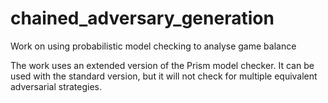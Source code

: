 # chained_adversary_generation
Work on using probabilistic model checking to analyse game balance

The work uses an extended version of the Prism model checker. It can be used with the standard version, but it will not check for multiple equivalent adversarial strategies.


